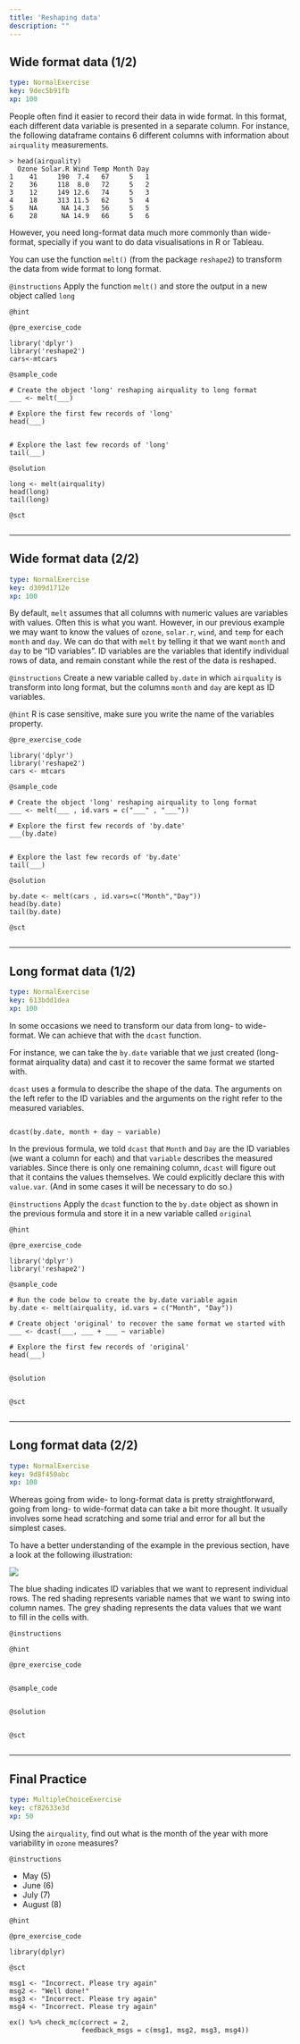 ```yaml
---
title: 'Reshaping data'
description: ""
---
```


## Wide format data (1/2)

```yaml
type: NormalExercise
key: 9dec5b91fb
xp: 100
```

People often find it easier to record their data in wide format. In this format, each different data variable is presented in a separate column. For instance, the following dataframe contains 6 different columns with information about `airquality` measurements.

```
> head(airquality)
  Ozone Solar.R Wind Temp Month Day
1    41     190  7.4   67     5   1
2    36     118  8.0   72     5   2
3    12     149 12.6   74     5   3
4    18     313 11.5   62     5   4
5    NA      NA 14.3   56     5   5
6    28      NA 14.9   66     5   6
```

However, you need long-format data much more commonly than wide-format, specially if you want to do data visualisations in R or Tableau.  

You can use the function `melt()` (from the package `reshape2`) to transform the data from wide format to long format.

`@instructions`
Apply the function `melt()` and store the output in a new object called `long`

`@hint`


`@pre_exercise_code`
```{r}
library('dplyr')
library('reshape2')
cars<-mtcars
```

`@sample_code`
```{r}
# Create the object 'long' reshaping airquality to long format
___ <- melt(___)

# Explore the first few records of 'long'
head(___)


# Explore the last few records of 'long'
tail(___)
```

`@solution`
```{r}
long <- melt(airquality)
head(long)
tail(long)
```

`@sct`
```{r}

```

---

## Wide format data (2/2)

```yaml
type: NormalExercise
key: d309d1712e
xp: 100
```

By default, `melt` assumes that all columns with numeric values are variables with values. Often this is what you want. However, in our previous example we may want to know the values of `ozone`, `solar.r`, `wind`, and `temp` for each `month` and `day`. We can do that with `melt` by telling it that we want `month` and `day` to be “ID variables”. ID variables are the variables that identify individual rows of data, and remain constant while the rest of the data is reshaped.

`@instructions`
Create a new variable called `by.date` in which `airquality` is transform into long format, but the columns `month` and `day` are kept as ID variables.

`@hint`
R is case sensitive, make sure you write the name of the variables property.

`@pre_exercise_code`
```{r}
library('dplyr')
library('reshape2')
cars <- mtcars
```

`@sample_code`
```{r}
# Create the object 'long' reshaping airquality to long format
___ <- melt(___ , id.vars = c("___" , "___"))

# Explore the first few records of 'by.date'
___(by.date)


# Explore the last few records of 'by.date'
tail(___)
```

`@solution`
```{r}
by.date <- melt(cars , id.vars=c("Month","Day"))
head(by.date)
tail(by.date)
```

`@sct`
```{r}

```

---

## Long format data (1/2)

```yaml
type: NormalExercise
key: 613bdd1dea
xp: 100
```

In some occasions we need to transform our data from long- to wide-format. We can achieve that with the `dcast` function.

For instance, we can take the `by.date` variable that we just created (long-format airquality data) and cast it to recover the same format we started with.

`dcast` uses a formula to describe the shape of the data. The arguments on the left refer to the ID variables and the arguments on the right refer to the measured variables. 

```

dcast(by.date, month + day ~ variable)
```

In the previous formula, we told `dcast` that `Month` and `Day` are the ID variables (we want a column for each) and that `variable` describes the measured variables. Since there is only one remaining column, `dcast` will figure out that it contains the values themselves. We could explicitly declare this with `value.var`. (And in some cases it will be necessary to do so.)

`@instructions`
Apply the `dcast` function to the `by.date` object as shown in the previous formula and store it in a new variable called `original`

`@hint`


`@pre_exercise_code`
```{r}
library('dplyr')
library('reshape2')

```

`@sample_code`
```{r}
# Run the code below to create the by.date variable again
by.date <- melt(airquality, id.vars = c("Month", "Day"))

# Create object 'original' to recover the same format we started with
___ <- dcast(___, ___ + ___ ~ variable)

# Explore the first few records of 'original'
head(___)


```

`@solution`
```{r}

```

`@sct`
```{r}

```

---

## Long format data (2/2)

```yaml
type: NormalExercise
key: 9d8f450abc
xp: 100
```

Whereas going from wide- to long-format data is pretty straightforward, going from long- to wide-format data can take a bit more thought. It usually involves some head scratching and some trial and error for all but the simplest cases. 

To have a better understanding of the example in the previous section, have a look at the following illustration:

![](https://seananderson.ca/images/dcast-illustration.png)

The blue shading indicates ID variables that we want to represent individual rows. The red shading represents variable names that we want to swing into column names. The grey shading represents the data values that we want to fill in the cells with.

`@instructions`


`@hint`


`@pre_exercise_code`
```{r}

```

`@sample_code`
```{r}

```

`@solution`
```{r}

```

`@sct`
```{r}

```

---

## Final Practice

```yaml
type: MultipleChoiceExercise
key: cf82633e3d
xp: 50
```

Using the `airquality`, find out what is the month of the year with more variability in `ozone` measures?

`@instructions`
- May (5)
- June (6)
- July (7)
- August (8)

`@hint`


`@pre_exercise_code`
```{r}
library(dplyr)
```

`@sct`
```{r}
msg1 <- "Incorrect. Please try again"
msg2 <- "Well done!" 
msg3 <- "Incorrect. Please try again"
msg4 <- "Incorrect. Please try again"

ex() %>% check_mc(correct = 2,
                  feedback_msgs = c(msg1, msg2, msg3, msg4))
```
